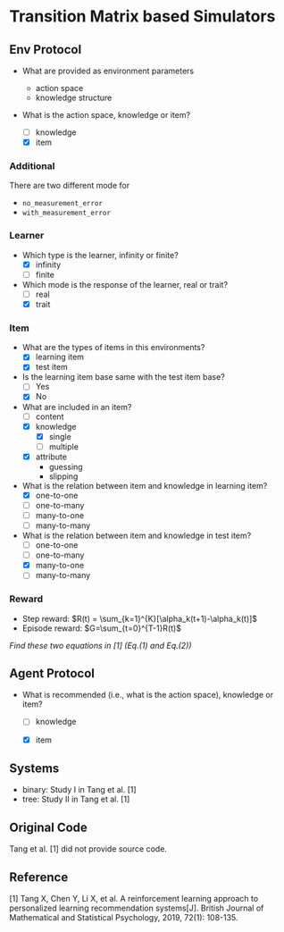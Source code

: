 # Transition Matrix based Simulators

## Env Protocol

- What are provided as environment parameters
    - action space
    - knowledge structure

- What is the action space, knowledge or item?
    - [ ] knowledge
    - [x] item

### Additional

There are two different mode for 

- `no_measurement_error`
- `with_measurement_error`

### Learner
 
- Which type is the learner, infinity or finite?
    - [x] infinity
    - [ ] finite
- Which mode is the response of the learner, real or trait?
    - [ ] real
    - [x] trait

### Item
- What are the types of items in this environments?
    - [x] learning item
    - [x] test item

- Is the learning item base same with the test item base?
    - [ ] Yes
    - [x] No 

- What are included in an item?
    - [ ] content
    - [x] knowledge
        - [x] single
        - [ ] multiple
    - [x] attribute
        - guessing
        - slipping
        
- What is the relation between item and knowledge in learning item?
    - [x] one-to-one
    - [ ] one-to-many
    - [ ] many-to-one
    - [ ] many-to-many
    
- What is the relation between item and knowledge in test item?
    - [ ] one-to-one
    - [ ] one-to-many
    - [x] many-to-one
    - [ ] many-to-many

### Reward

- Step reward: $R(t) = \sum_{k=1}^{K}[\alpha_k(t+1)-\alpha_k(t)]$
- Episode reward: $G=\sum_{t=0}^{T-1}R(t)$

_Find these two equations in [1] (Eq.(1) and Eq.(2))_


## Agent Protocol
- What is recommended (i.e., what is the action space), knowledge or item?
    - [ ] knowledge
    - [x] item


## Systems

* binary: Study I in Tang et al. [1]
* tree: Study II in Tang et al. [1]


## Original Code

Tang et al. [1] did not provide source code.

## Reference

[1] Tang X, Chen Y, Li X, et al. A reinforcement learning approach to personalized learning recommendation systems[J]. British Journal of Mathematical and Statistical Psychology, 2019, 72(1): 108-135.

